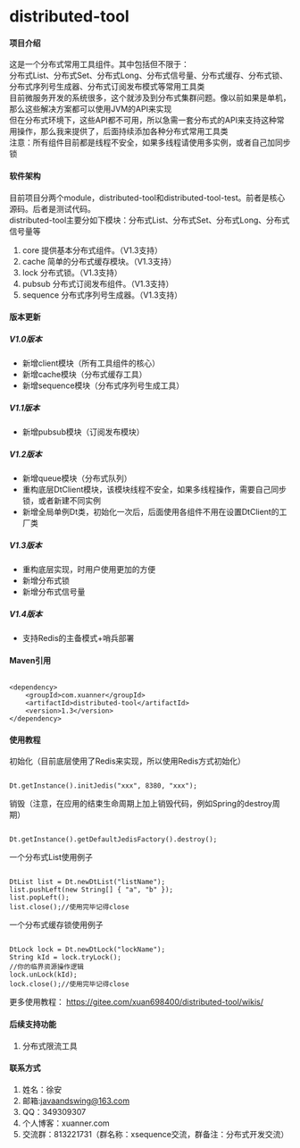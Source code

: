 # distributed-tool

#### 项目介绍
这是一个分布式常用工具组件。其中包括但不限于：<br/>
分布式List、分布式Set、分布式Long、分布式信号量、分布式缓存、分布式锁、分布式序列号生成器、分布式订阅发布模式等常用工具类<br/>
目前微服务开发的系统很多，这个就涉及到分布式集群问题。像以前如果是单机，那么这些解决方案都可以使用JVM的API来实现<br/>
但在分布式环境下，这些API都不可用，所以急需一套分布式的API来支持这种常用操作，那么我来提供了，后面持续添加各种分布式常用工具类<br/>
注意：所有组件目前都是线程不安全，如果多线程请使用多实例，或者自己加同步锁<br/>

#### 软件架构
目前项目分两个module，distributed-tool和distributed-tool-test。前者是核心源码。后者是测试代码。<br/>
distributed-tool主要分如下模块：分布式List、分布式Set、分布式Long、分布式信号量等<br/>
1. core 提供基本分布式组件。（V1.3支持）<br/>
2. cache 简单的分布式缓存模块。（V1.3支持）<br/>
3. lock  分布式锁。（V1.3支持）<br/>
4. pubsub 分布式订阅发布组件。（V1.3支持）<br/>
5. sequence 分布式序列号生成器。（V1.3支持）<br/>

#### 版本更新

##### V1.0版本<br/>
* 新增client模块（所有工具组件的核心）
* 新增cache模块（分布式缓存工具）
* 新增sequence模块（分布式序列号生成工具）

##### V1.1版本<br/>
* 新增pubsub模块（订阅发布模块）

##### V1.2版本<br/>
* 新增queue模块（分布式队列）
* 重构底层DtClient模块，该模块线程不安全，如果多线程操作，需要自己同步锁，或者新建不同实例
* 新增全局单例Dt类，初始化一次后，后面使用各组件不用在设置DtClient的工厂类

##### V1.3版本<br/>
* 重构底层实现，时用户使用更加的方便
* 新增分布式锁
* 新增分布式信号量

##### V1.4版本<br/>
* 支持Redis的主备模式+哨兵部署

#### Maven引用
<pre><code>
&lt;dependency>
    &lt;groupId>com.xuanner&lt;/groupId>
    &lt;artifactId>distributed-tool&lt;/artifactId>
    &lt;version>1.3&lt;/version>
&lt;/dependency>
</pre></code>

#### 使用教程

初始化（目前底层使用了Redis来实现，所以使用Redis方式初始化）
<pre><code>
Dt.getInstance().initJedis("xxx", 8380, "xxx");
</pre></code>

销毁（注意，在应用的结束生命周期上加上销毁代码，例如Spring的destroy周期）
<pre><code>
Dt.getInstance().getDefaultJedisFactory().destroy();
</pre></code>

一个分布式List使用例子
<pre><code>
DtList list = Dt.newDtList("listName");
list.pushLeft(new String[] { "a", "b" });
list.popLeft();
list.close();//使用完毕记得close
</pre></code>

一个分布式缓存锁使用例子
<pre><code>
DtLock lock = Dt.newDtLock("lockName");
String kId = lock.tryLock();
//你的临界资源操作逻辑
lock.unLock(kId);
lock.close();//使用完毕记得close
</pre></code>

更多使用教程：
https://gitee.com/xuan698400/distributed-tool/wikis/

#### 后续支持功能
1. 分布式限流工具

#### 联系方式
1. 姓名：徐安
2. 邮箱:javaandswing@163.com
3. QQ：349309307
4. 个人博客：xuanner.com
5. 交流群：813221731（群名称：xsequence交流，群备注：分布式开发交流）